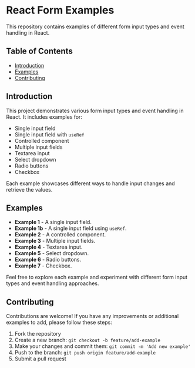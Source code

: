 # React Form Examples

This repository contains examples of different form input types and event handling in React.

## Table of Contents

- [Introduction](#introduction)
- [Examples](#examples)
- [Contributing](#contributing)

## Introduction

This project demonstrates various form input types and event handling in React. It includes examples for:

- Single input field
- Single input field with `useRef`
- Controlled component
- Multiple input fields
- Textarea input
- Select dropdown
- Radio buttons
- Checkbox

Each example showcases different ways to handle input changes and retrieve the values.

## Examples

- **Example 1** - A single input field.
- **Example 1b** - A single input field using `useRef`.
- **Example 2** - A controlled component.
- **Example 3** - Multiple input fields.
- **Example 4** - Textarea input.
- **Example 5** - Select dropdown.
- **Example 6** - Radio buttons.
- **Example 7** - Checkbox.

Feel free to explore each example and experiment with different form input types and event handling approaches.

## Contributing

Contributions are welcome! If you have any improvements or additional examples to add, please follow these steps:

1. Fork the repository
2. Create a new branch: `git checkout -b feature/add-example`
3. Make your changes and commit them: `git commit -m 'Add new example'`
4. Push to the branch: `git push origin feature/add-example`
5. Submit a pull request


